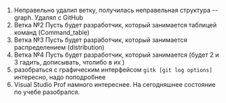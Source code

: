 1. Неправельно удалил ветку, получилась неправельная структура --graph.
   Удалял с GitHub
2. Ветка №2 Пусть будет разработчик, который занимается таблицей команд (Command_table)
3. Ветка №3 Пусть будет разработчик, который занимается распределением (distribution)
4. Ветка №4 Пусть будет разработчик, который занимается (будет 2 и 3 гадить, дописывать, чтолибо в их )
5. разобраться с графическим интерфейсом `gitk [git log options]` интересно, надо поподробнее
6. Visual Studio Prof намного интереснее. На сегодняшнее состояние по учебе разобрался.